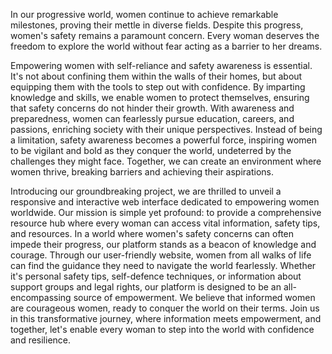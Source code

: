 In our progressive world, women continue to achieve remarkable milestones, proving their mettle in diverse fields. Despite this progress, women's safety remains a paramount concern. Every woman deserves the freedom to explore the world without fear acting as a barrier to her dreams. 

Empowering women with self-reliance and safety awareness is essential. It's not about confining them within the walls of their homes, but about equipping them with the tools to step out with confidence. By imparting knowledge and skills, we enable women to protect themselves, ensuring that safety concerns do not hinder their growth. With awareness and preparedness, women can fearlessly pursue education, careers, and passions, enriching society with their unique perspectives. Instead of being a limitation, safety awareness becomes a powerful force, inspiring women to be vigilant and bold as they conquer the world, undeterred by the challenges they might face. Together, we can create an environment where women thrive, breaking barriers and achieving their aspirations.

Introducing our groundbreaking project, we are thrilled to unveil a responsive and interactive web interface dedicated to empowering women worldwide. Our mission is simple yet profound: to provide a comprehensive resource hub where every woman can access vital information, safety tips, and resources. In a world where women's safety concerns can often impede their progress, our platform stands as a beacon of knowledge and courage. Through our user-friendly website, women from all walks of life can find the guidance they need to navigate the world fearlessly. Whether it's personal safety tips, self-defence techniques, or information about support groups and legal rights, our platform is designed to be an all-encompassing source of empowerment. We believe that informed women are courageous women, ready to conquer the world on their terms. Join us in this transformative journey, where information meets empowerment, and together, let's enable every woman to step into the world with confidence and resilience.
